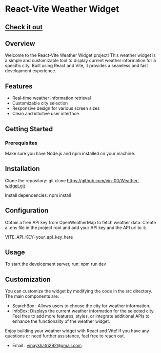 # React-Vite Weather Widget
## [Check it out](https://weather-widget22022.netlify.app)

## Overview
Welcome to the React-Vite Weather Widget project! This weather widget is a simple and customizable tool to display current weather information for a specific city. Built using React and Vite, it provides a seamless and fast development experience.

## Features
- Real-time weather information retrieval
- Customizable city selection
- Responsive design for various screen sizes
- Clean and intuitive user interface

## Getting Started
### Prerequisites
Make sure you have Node.js and npm installed on your machine.

## Installation
Clone the repository:
git clone https://github.com/vin-00/Weather-widget.git

Install dependencies:
npm install

## Configuration
Obtain a free API key from OpenWeatherMap to fetch weather data.
Create a .env file in the project root and add your API key and the API url to it:

VITE_API_KEY=your_api_key_here

## Usage
To start the development server, run:
npm run dev

## Customization
You can customize the widget by modifying the code in the src directory. The main components are:

- SearchBox : Allows users to choose the city for weather information.
- InfoBox: Displays the current weather information for the selected city.
Feel free to add more features, styles, or integrate additional APIs to enhance the functionality of the weather widget.

Enjoy building your weather widget with React and Vite! If you have any questions or need further assistance, feel free to reach out.

- Email : vinaykhatri292@gmail.com
